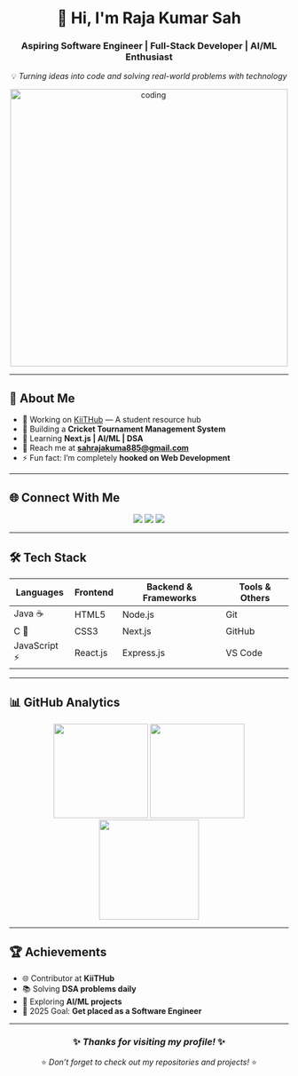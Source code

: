 <!-- Header Section -->
<div align="center">
  
# 👋 Hi, I'm **Raja Kumar Sah**  
### Aspiring Software Engineer | Full-Stack Developer | AI/ML Enthusiast  

💡 *Turning ideas into code and solving real-world problems with technology*  

<img src="https://cdn.dribbble.com/users/1162077/screenshots/3848914/programmer.gif" alt="coding" width="500"/>

</div>

---

## 🚀 About Me  
- 🔭 Working on [KiiTHub](https://kiithub.in/) — A student resource hub  
- 🏏 Building a **Cricket Tournament Management System**  
- 🌱 Learning **Next.js | AI/ML | DSA**  
- 📧 Reach me at **sahrajakuma885@gmail.com**  
- ⚡ Fun fact: I’m completely **hooked on Web Development**  

---

## 🌐 Connect With Me  
<p align="center">
  <a href="https://www.linkedin.com/in/raja-kumar-sah-136288331/" target="_blank"><img src="https://img.icons8.com/color/48/linkedin.png"/></a>
  <a href="https://www.facebook.com/helloraj123/" target="_blank"><img src="https://img.icons8.com/color/48/facebook-new.png"/></a>
  <a href="https://www.instagram.com/r__aj01/" target="_blank"><img src="https://img.icons8.com/color/48/instagram-new.png"/></a>
</p>

---

## 🛠️ Tech Stack  
<div align="center">

| **Languages** | **Frontend** | **Backend & Frameworks** | **Tools & Others** |
|---------------|-------------|---------------------------|--------------------|
| Java ☕ | HTML5 | Node.js | Git |
| C 🔵 | CSS3 | Next.js | GitHub |
| JavaScript ⚡ | React.js | Express.js | VS Code |

</div>

---

## 📊 GitHub Analytics  
<div align="center">

<img src="https://github-readme-stats.vercel.app/api?username=Raja-Kumar23&show_icons=true&theme=radical" height="170"/>
<img src="https://github-readme-stats.vercel.app/api/top-langs/?username=Raja-Kumar23&layout=compact&theme=radical" height="170"/>  

<img src="https://github-readme-streak-stats.herokuapp.com/?user=Raja-Kumar23&theme=radical" height="180"/>  

</div>

---

## 🏆 Achievements  
- 🌐 Contributor at **KiiTHub**  
- 📚 Solving **DSA problems daily**  
- 🚀 Exploring **AI/ML projects**  
- 🎯 2025 Goal: **Get placed as a Software Engineer**  

---

<div align="center">

### ✨ *Thanks for visiting my profile!* ✨  
⭐️ *Don’t forget to check out my repositories and projects!* ⭐️  

</div>
